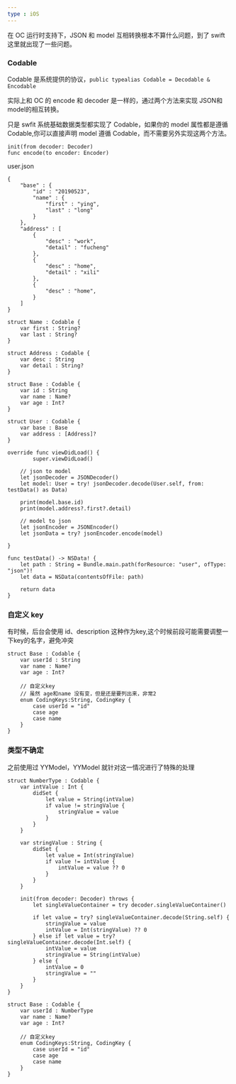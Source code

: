```yaml
---
type : iOS
---
```




在 OC 运行时支持下，JSON 和 model 互相转换根本不算什么问题，到了 swift 这里就出现了一些问题。

### Codable

Codable 是系统提供的协议，`public typealias Codable = Decodable & Encodable`

实际上和 OC 的 encode 和 decoder 是一样的，通过两个方法来实现 JSON和model的相互转换。

只是 swfit 系统基础数据类型都实现了 Codable，如果你的 model 属性都是遵循 Codable,你可以直接声明 model 遵循 Codable，而不需要另外实现这两个方法。

```
init(from decoder: Decoder)
func encode(to encoder: Encoder)
```
user.json

```
{
    "base" : {
        "id" : "20190523",
        "name" : {
            "first" : "ying",
            "last" : "long"
        }
    },
    "address" : [
        {
            "desc" : "work",
            "detail" : "fucheng"
        },
        {
            "desc" : "home",
            "detail" : "xili"
        },
        {
            "desc" : "home",
        }
    ]
}

struct Name : Codable {
    var first : String?
    var last : String?
}

struct Address : Codable {
    var desc : String
    var detail : String?
}

struct Base : Codable {
    var id : String
    var name : Name?
    var age : Int?
}

struct User : Codable {
    var base : Base 
    var address : [Address]?
}

override func viewDidLoad() {
 		super.viewDidLoad()
 
    // json to model
    let jsonDecoder = JSONDecoder()
    let model: User = try! jsonDecoder.decode(User.self, from: testData() as Data)

    print(model.base.id)
    print(model.address?.first?.detail)

    // model to json
    let jsonEncoder = JSONEncoder()
    let jsonData = try? jsonEncoder.encode(model)

}

func testData() -> NSData! {
    let path : String = Bundle.main.path(forResource: "user", ofType: "json")!
    let data = NSData(contentsOfFile: path)

    return data
}
```

### 自定义 key

有时候，后台会使用 id、description 这种作为key,这个时候前段可能需要调整一下key的名字，避免冲突

```
struct Base : Codable {
    var userId : String
    var name : Name?
    var age : Int?
    
    // 自定义key
    // 虽然 age和name 没有变，但是还是要列出来，非常2
    enum CodingKeys:String, CodingKey {
        case userId = "id"
        case age
        case name
    }
}
```

### 类型不确定

之前使用过 YYModel，YYModel 就针对这一情况进行了特殊的处理

```
struct NumberType : Codable {
    var intValue : Int {
        didSet {
            let value = String(intValue)
            if value != stringValue {
                stringValue = value
            }
        }
    }
    
    var stringValue : String {
        didSet {
            let value = Int(stringValue)
            if value != intValue {
                intValue = value ?? 0
            }
        }
    }
    
    init(from decoder: Decoder) throws {
        let singleValueContainer = try decoder.singleValueContainer()
        
        if let value = try? singleValueContainer.decode(String.self) {
            stringValue = value
            intValue = Int(stringValue) ?? 0
        } else if let value = try? singleValueContainer.decode(Int.self) {
            intValue = value
            stringValue = String(intValue)
        } else {
            intValue = 0
            stringValue = ""
        }
    }
}

struct Base : Codable {
    var userId : NumberType
    var name : Name?
    var age : Int?
    
    // 自定义key
    enum CodingKeys:String, CodingKey {
        case userId = "id"
        case age
        case name
    }
}
```











